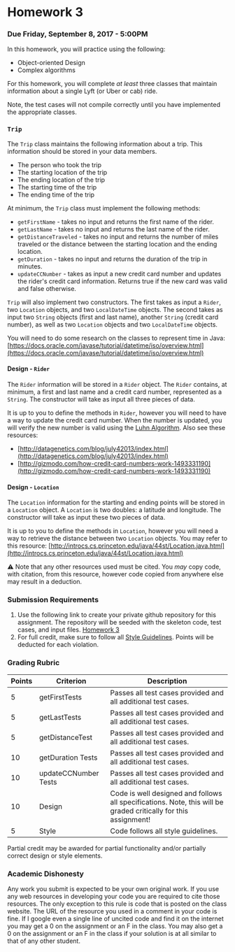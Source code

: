 Homework 3
==========

### Due Friday, September 8, 2017 - 5:00PM

In this homework, you will practice using the following:

- Object-oriented Design
- Complex algorithms

For this homework, you will complete *at least* three classes that maintain information about a single Lyft (or Uber or cab) ride.

Note, the test cases will not compile correctly until you have implemented the appropriate classes.

### `Trip`
 
The `Trip` class maintains the following information about a trip. This information should be stored in your data members.
 
 - The person who took the trip
 - The starting location of the trip
 - The ending location of the trip
 - The starting time of the trip
 - The ending time of the trip

At minimum, the `Trip` class must implement the following methods:

- `getFirstName` - takes no input and returns the first name of the rider.
- `getLastName` - takes no input and returns the last name of the rider.
- `getDistanceTraveled` - takes no input and returns the number of miles traveled or the distance between the starting location and the ending location.
- `getDuration` - takes no input and returns the duration of the trip in minutes.
- `updateCCNumber` - takes as input a new credit card number and updates the rider's credit card information. Returns true if the new card was valid and false otherwise.

`Trip` will also implement two constructors. The first takes as input a `Rider`, two `Location` objects, and two `LocalDateTime` objects. The second takes as input two `String` objects (first and last name), another `String` (credit card number), as well as two `Location` objects and two `LocalDateTime` objects.

You will need to do some research on the classes to represent time in Java: [https://docs.oracle.com/javase/tutorial/datetime/iso/overview.html](https://docs.oracle.com/javase/tutorial/datetime/iso/overview.html)

#### Design - `Rider`

The `Rider` information will be stored in a `Rider` object. The `Rider` contains, at minimum, a first and last name and a credit card number, represented as a `String`. The constructor will take as input all three pieces of data.

It is up to you to define the methods in `Rider`, however you will need to have a way to update the credit card number. When the number is updated, you will verify the new number is valid using the [Luhn Algorithm](https://en.wikipedia.org/wiki/Luhn_algorithm). Also see these resources:

- [http://datagenetics.com/blog/july42013/index.html](http://datagenetics.com/blog/july42013/index.html)
- [http://gizmodo.com/how-credit-card-numbers-work-1493331190](http://gizmodo.com/how-credit-card-numbers-work-1493331190)


#### Design - `Location` 

The `Location` information for the starting and ending points will be stored in a `Location` object. A `Location` is two doubles: a latitude and longitude. The constructor will take as input these two pieces of data.

It is up to you to define the methods in `Location`, however you will need a way to retrieve the distance between two `Location` objects. You may refer to this resource: [http://introcs.cs.princeton.edu/java/44st/Location.java.html](http://introcs.cs.princeton.edu/java/44st/Location.java.html) 

:warning: Note that any other resources used must be cited. You *may* copy code, with citation, from this resource, however code copied from anywhere else may result in a deduction.


### Submission Requirements

1. Use the following link to create your private github repository for this assignment. The repository will be seeded with the skeleton code, test cases, and input files. [Homework 3]()
2. For full credit, make sure to follow all [Style Guidelines](https://github.com/CS514-F17/notes/blob/master/Admin/style.md). Points will be deducted for each violation.

### Grading Rubric

| Points | Criterion | Description |
| ------ | -------- | -------- |  
| 5 | getFirstTests | Passes all test cases provided and all additional test cases. |
| 5 | getLastTests | Passes all test cases provided and all additional test cases. |
| 5 | getDistanceTest | Passes all test cases provided and all additional test cases. |
| 10 | getDuration Tests | Passes all test cases provided and all additional test cases. |
| 10 | updateCCNumber Tests | Passes all test cases provided and all additional test cases. |
| 10 | Design  | Code is well designed and follows all specifications. Note, this will be graded critically for this assignment! |
| 5 | Style | Code follows all style guidelines. |

Partial credit may be awarded for partial functionality and/or partially correct design or style elements.

### Academic Dishonesty

Any work you submit is expected to be your own original work. If you use any web resources in developing your code you are required to cite those resources. The only exception to this rule is code that is posted on the class website. The URL of the resource you used in a comment in your code is fine. If I google even a single line of uncited code and find it on the internet you may get a 0 on the assignment or an F in the class. You may also get a 0 on the assignment or an F in the class if your solution is at all similar to that of any other student.
